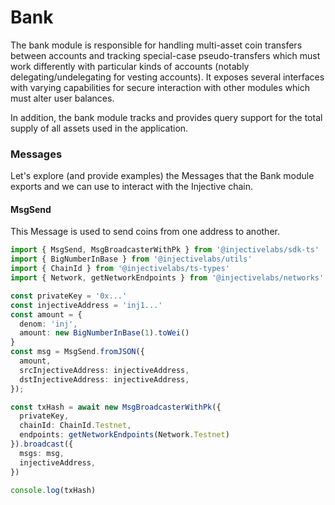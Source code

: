 # Bank

The bank module is responsible for handling multi-asset coin transfers between accounts and tracking special-case pseudo-transfers which must work differently with particular kinds of accounts (notably delegating/undelegating for vesting accounts). It exposes several interfaces with varying capabilities for secure interaction with other modules which must alter user balances.

In addition, the bank module tracks and provides query support for the total supply of all assets used in the application.

### Messages

Let's explore (and provide examples) the Messages that the Bank module exports and we can use to interact with the Injective chain.

#### MsgSend

This Message is used to send coins from one address to another.

```ts
import { MsgSend, MsgBroadcasterWithPk } from '@injectivelabs/sdk-ts'
import { BigNumberInBase } from '@injectivelabs/utils'
import { ChainId } from '@injectivelabs/ts-types'
import { Network, getNetworkEndpoints } from '@injectivelabs/networks'

const privateKey = '0x...'
const injectiveAddress = 'inj1...'
const amount = {
  denom: 'inj',
  amount: new BigNumberInBase(1).toWei()
}
const msg = MsgSend.fromJSON({
  amount,
  srcInjectiveAddress: injectiveAddress,
  dstInjectiveAddress: injectiveAddress,
});

const txHash = await new MsgBroadcasterWithPk({
  privateKey,
  chainId: ChainId.Testnet,
  endpoints: getNetworkEndpoints(Network.Testnet)
}).broadcast({
  msgs: msg,
  injectiveAddress,
})

console.log(txHash)
```
